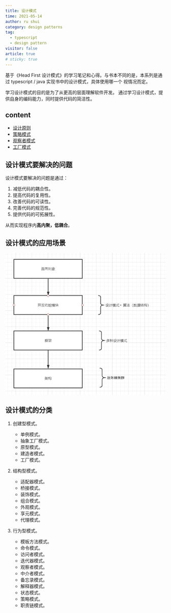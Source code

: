 ```yaml
---
title: 设计模式
time: 2021-05-14
author: ru shui
category: design patterns
tag:
  - typescript
  - design pattern
visitor: false
article: true
# sticky: true
---
```


基于《Head First 设计模式》的学习笔记和心得。与书本不同的是，本系列是通过 typescript / java 实现书中的设计模式，具体使用哪一个
视情况而定。

学习设计模式的目的是为了从更高的层面理解软件开发。
通过学习设计模式，提供自身的编码能力，同时提供代码的简洁性。

## content

- [ 设计原则 ](0-principles.md)
- [ 策略模式 ](./1-strategy.md)
- [ 观察者模式 ](./2-observer.md)
- [ 工厂模式 ](./3-factory.md)

## 设计模式要解决的问题

设计模式要解决的问题是通过：

1. 减低代码的耦合性。
2. 提高代码的复用性。
3. 改善代码的可读性。
4. 完善代码的规范性。
5. 提供代码的可拓展性。

从而实现程序内**高内聚，低耦合**。

## 设计模式的应用场景

![](./images/2021-06-14-11-21-22.png)

<!-- ## 设计模式博客写作风格

1. Introduction。从一个实际需求出发，引入设计模式。
2. Implementation。
   - Tradition。使用传统的方式实现需要。
   - Design pattern。使用特定的设计模式实现需求。
   - Comparison。比较传统的实现方式和通过设计模式实现，
     从而引出设计模式的优缺点。
3. Principle analysis。原理刨析。
4. Application。介绍设计模式应用。 -->

## 设计模式的分类

1. 创建型模式。

   - 单例模式。
   - 抽象工厂模式。
   - 原型模式。
   - 建造者模式。
   - 工厂模式。

2. 结构型模式。

   - 适配器模式。
   - 桥接模式。
   - 装饰模式。
   - 组合模式。
   - 外观模式。
   - 享元模式。
   - 代理模式。

3. 行为型模式。
   - 模板方法模式。
   - 命令模式。
   - 访问者模式。
   - 迭代器模式。
   - 观察者模式。
   - 中介者模式。
   - 备忘录模式。
   - 解释器模式。
   - 状态模式。
   - 策略模式。
   - 职责链模式。
